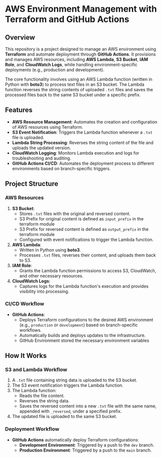 # AWS Environment Management with Terraform and GitHub Actions

## Overview

This repository is a project designed to manage an AWS environment using **Terraform** and automate deployment through **GitHub Actions**. It provisions and manages AWS resources, including **AWS Lambda**, **S3 Bucket**, **IAM Role**, and **CloudWatch Logs**, while handling environment-specific deployments (e.g., production and development).

The core functionality involves using an AWS Lambda function (written in Python with **boto3**) to process text files in an S3 bucket. The Lambda function reverses the string contents of uploaded `.txt` files and saves the processed files back to the same S3 bucket under a specific prefix.

## Features

- **AWS Resource Management**: Automates the creation and configuration of AWS resources using Terraform.
- **S3 Event Notification**: Triggers the Lambda function whenever a `.txt` file is uploaded.
- **Lambda String Processing**: Reverses the string content of the file and uploads the updated version.
- **CloudWatch Logging**: Monitors Lambda execution and logs for troubleshooting and auditing.
- **GitHub Actions CI/CD**: Automates the deployment process to different environments based on branch-specific triggers.

## Project Structure

### AWS Resources

1. **S3 Bucket**:
   - Stores `.txt` files with the original and reversed content.
   - S3 Prefix for original content is defined as `input_prefix` in the terraform module
   - S3 Prefix for reversed content is defined as `output_prefix` in the terraform module
   - Configured with event notifications to trigger the Lambda function.
2. **AWS Lambda**:
   - Written in Python using **boto3**.
   - Processes `.txt` files, reverses their content, and uploads them back to S3.
3. **IAM Role**:
   - Grants the Lambda function permissions to access S3, CloudWatch, and other necessary resources.
4. **CloudWatch Logs**:
   - Captures logs for the Lambda function's execution and provides visibility into processing.

### CI/CD Workflow

- **GitHub Actions**:
  - Deploys Terraform configurations to the desired AWS environment (e.g., `production` or `development`) based on branch-specific workflows.
  - Automatically builds and deploys updates to the infrastructure.
  - GitHub Environment stored the necessary environment variables

## How It Works

### S3 and Lambda Workflow

1. A `.txt` file containing string data is uploaded to the S3 bucket.
2. The S3 event notification triggers the Lambda function.
3. The Lambda function:
   - Reads the file content.
   - Reverses the string data.
   - Saves the reversed content into a new `.txt` file with the same name, appended with `_reversed`, under a specified prefix.
4. The updated file is uploaded to the same S3 bucket.

### Deployment Workflow

- **GitHub Actions** automatically deploy Terraform configurations:
  - **Development Environment**: Triggered by a push to the `dev` branch.
  - **Production Environment**: Triggered by a push to the `main` branch.
